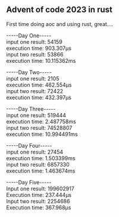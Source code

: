 ## Advent of code 2023 in rust

First time doing aoc and using rust, great....



-----Day One-----  
input one result: 54159  
execution time: 903.307µs  
input two result: 53866  
execution time: 10.115362ms  

-----Day Two-----  
input one result: 2105  
execution time: 462.554µs  
input two result: 72422  
execution time: 432.397µs  

-----Day Three-----  
input one result: 519444  
execution time: 2.487758ms  
input two result: 74528807  
execution time: 10.994491ms  

-----Day Four-----  
input one result: 27454  
execution time: 1.503399ms  
input two result: 6857330  
execution time: 1.463674ms  

-----Day Five-----  
Input one result: 199602917  
Execution time: 237.444µs  
Input two result: 2254686  
Execution time: 367.968µs  

